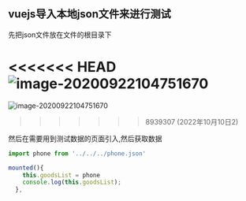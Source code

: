 ## vuejs导入本地json文件来进行测试

先把json文件放在文件的根目录下

<<<<<<< HEAD
![image-20200922104751670](C:\Users\Administrator\AppData\Roaming\Typora\typora-user-images\image-20200922104751670.png)
=======
![image-20200922104751670](E:\ljy\资料\img\typora-user-images\image-20200922104751670.png)
>>>>>>> 8939307 (2022年10月10日2)

然后在需要用到测试数据的页面引入,然后获取数据

```js
import phone from '../../../phone.json'
```

```js
mounted(){
    this.goodsList = phone
    console.log(this.goodsList);
  },
```

